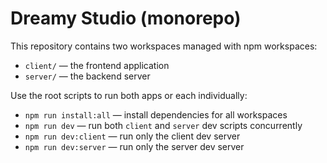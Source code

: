 # Dreamy Studio (monorepo)

This repository contains two workspaces managed with npm workspaces:

- `client/` — the frontend application
- `server/` — the backend server

Use the root scripts to run both apps or each individually:

- `npm run install:all` — install dependencies for all workspaces
- `npm run dev` — run both `client` and `server` dev scripts concurrently
- `npm run dev:client` — run only the client dev server
- `npm run dev:server` — run only the server dev server
